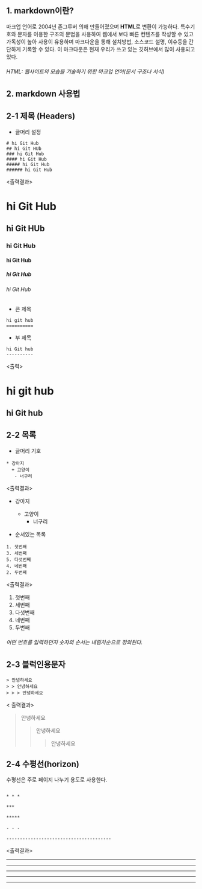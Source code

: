 ## 1. markdown이란?



마크업 언어로 2004년 존그루버 의해 만들어졌으며 **HTML**로 변환이 가능하다. 특수기호와 문자를 이용한 구조의 문법을 사용하여 웹에서 보다 빠른 컨텐츠를 작성할 수 있고
가독성이 높아 사용이 유용하며 마크다운을 통해 설치방법, 소스코드 설명, 이슈등을 간단하게 기록할 수 있다. 이 마크다운은 현재 우리가 쓰고 있는 깃허브에서 많이 사용되고 있다.
###### HTML: 웹사이트의 모습을 기술하기 위한 마크업 언어(문서 구조나 서식)


## 2. markdown 사용법

### <h2> 2-1 제목 (Headers) </h2>

* 글머리 설정

```
# hi Git Hub
## hi Git HUb
### hi Git Hub
#### hi Git Hub
##### hi Git Hub
###### hi Git Hub
```

<출력결과>

# hi Git Hub
## hi Git HUb
### hi Git Hub
#### hi Git Hub
##### hi Git Hub
###### hi Git Hub

* 큰 제목

```
hi git hub
==========
```

* 부 제목

```
hi Git hub
----------
```
<출력>

hi git hub
==========

hi Git hub
----------




### <h2> 2-2 목록 </h2>

* 글머리 기호

```
* 강아지
  + 고양이
   - 너구리
```

<출력결과>
* 강아지
  + 고양이
    - 너구리

* 순서있는 목록

```
1. 첫번째
3. 세번째
5. 다섯번째
4. 네번째
2. 두번째
```

<출력결과>

1. 첫번째
3. 세번째
5. 다섯번째
4. 네번째
2. 두번째

###### 어떤 번호를 입력하던지 숫자의 순서는 내림차순으로 정의된다.

### <h2> 2-3 블럭인용문자 </h2>


```
> 안녕하세요
> > 안녕하세요
> > > 안녕하세요
```
< 출력결과>
> 안녕하세요
> > 안녕하세요
> > > 안녕하세요

### <h2> 2-4 수평선(horizon) </h2>

수평선은 주로 페이지 나누기 용도로 사용한다.

```

* * *

***

*****

- - -

---------------------------------------
```

<출력결과>

* * *

***

*****

- - -

---------------------------------------


   
 
